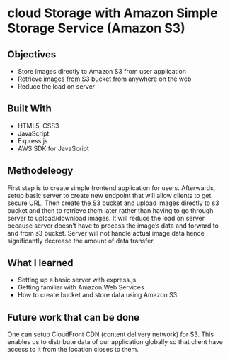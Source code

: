 # cloud Storage with Amazon Simple Storage Service (Amazon S3)

## Objectives

- Store images directly to Amazon S3 from user application
- Retrieve images from S3 bucket from anywhere on the web 
- Reduce the load on server

## Built With

- HTML5, CSS3
- JavaScript
- Express.js
- AWS SDK for JavaScript

## Methodeleogy

First step is to create simple frontend application for users. Afterwards, setup basic server to create new endpoint that will allow clients to get secure URL. 
Then create the S3 bucket and upload images directly to s3 bucket and then to retrieve them later rather than having to go through server to upload/download images. 
It will reduce the load on server because server doesn’t have to process the image’s data and forward to and from s3 bucket. Server will not handle actual image data hence significantly decrease the amount of data transfer. 

## What I learned

- Setting up a basic server with express.js
- Getting familiar with Amazon Web Services
- How to create bucket and store data using Amazon S3

## Future work that can be done
One can setup CloudFront CDN (content delivery network) for S3. This enables us to distribute data of our application globally so that client have access to it from the location closes to them. 

